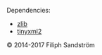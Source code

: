 Dependencies:
* [zlib](https://github.com/devkitPro/3ds_portlibs)
* [tinyxml2](https://github.com/devkitPro/3ds_portlibs)

© 2014-2017 Filiph Sandström
